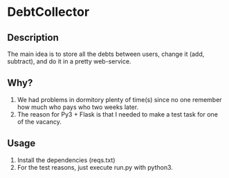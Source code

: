 # DebtCollector

## Description
The main idea is to store all the debts between users, change it (add, subtract), and do it in a pretty web-service.

## Why?
1. We had problems in dormitory plenty of time(s) since no one remember how much who pays who two weeks later.
2. The reason for Py3 + Flask is that I needed to make a test task for one of the vacancy.

## Usage
1. Install the dependencies (reqs.txt)
2. For the test reasons, just execute run.py with python3.
